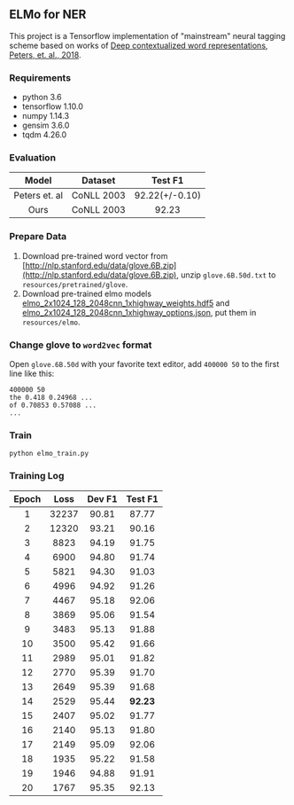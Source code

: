 ## ELMo for NER 

This project is a Tensorflow implementation of "mainstream" neural tagging scheme based on works of [Deep contextualized word representations, Peters, 
et. al., 2018](https://arxiv.org/pdf/1802.05365.pdf). 


### Requirements

- python 3.6
- tensorflow 1.10.0
- numpy 1.14.3
- gensim 3.6.0
- tqdm 4.26.0

### Evaluation

| Model  | Dataset    | Test F1 |
| :----: | :-------:  | :-----: | 
| Peters et. al | CoNLL 2003 | 92.22(+/-0.10)   |
| Ours          | CoNLL 2003 | 92.23   |

### Prepare Data
1. Download pre-trained word vector from [http://nlp.stanford.edu/data/glove.6B.zip](http://nlp.stanford.edu/data/glove.6B.zip), unzip `glove.6B.50d.txt` to `resources/pretrained/glove`.
2. Download pre-trained elmo models [elmo_2x1024_128_2048cnn_1xhighway_weights.hdf5](https://s3-us-west-2.amazonaws.com/allennlp/models/elmo/2x1024_128_2048cnn_1xhighway/elmo_2x1024_128_2048cnn_1xhighway_weights.hdf5) and [elmo_2x1024_128_2048cnn_1xhighway_options.json](https://s3-us-west-2.amazonaws.com/allennlp/models/elmo/2x1024_128_2048cnn_1xhighway/elmo_2x1024_128_2048cnn_1xhighway_options.json), put them in `resources/elmo`.

### Change glove to `word2vec` format
Open `glove.6B.50d` with your favorite text editor, add `400000 50` to the first line like this:

```
400000 50
the 0.418 0.24968 ...
of 0.70853 0.57088 ...
...
```

### Train

```
python elmo_train.py
```


### Training Log

| Epoch  | Loss   | Dev F1 | Test F1 |
| :----: | :----: | :----: | :-----: | 
| 1      | 32237  | 90.81  | 87.77   |
| 2      | 12320  | 93.21  | 90.16   |
| 3      | 8823   | 94.19  | 91.75   |
| 4      | 6900   | 94.80  | 91.74   |
| 5      | 5821   | 94.30  | 91.03   |
| 6      | 4996   | 94.92  | 91.26   |
| 7      | 4467   | 95.18  | 92.06   |
| 8      | 3869   | 95.06  | 91.54   |
| 9      | 3483   | 95.13  | 91.88   |
| 10     | 3500   | 95.42  | 91.66   |
| 11     | 2989   | 95.01  | 91.82   |
| 12     | 2770   | 95.39  | 91.70   |
| 13     | 2649   | 95.39  | 91.68   |
| 14     | 2529   | 95.44  | **92.23**   |
| 15     | 2407   | 95.02  | 91.77   |
| 16     | 2140   | 95.13  | 91.80   |
| 17     | 2149   | 95.09  | 92.06   |
| 18     | 1935   | 95.22  | 91.58   |
| 19     | 1946   | 94.88  | 91.91   |
| 20     | 1767   | 95.35  | 92.13   |

